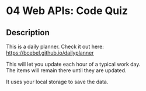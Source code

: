 # 04 Web APIs: Code Quiz

## Description
This is a daily planner.  Check it out here:
https://bcebel.github.io/dailyplanner

This will let you update each hour of a typical work day.  
The items will remain there until they are updated.


It uses your local storage to save the data.




